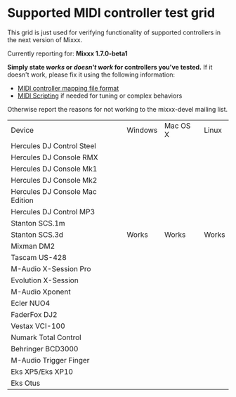 # Supported MIDI controller test grid

This grid is just used for verifying functionality of supported
controllers in the next version of Mixxx.

Currently reporting for: **Mixxx 1.7.0-beta1**

**Simply state *works* or *doesn't work* for controllers you've
tested.** If it doesn't work, please fix it using the following
information:

  - [MIDI controller mapping file
    format](midi_controller_mapping_file_format)
  - [MIDI Scripting](MIDI%20Scripting) if needed for tuning or complex
    behaviors

Otherwise report the reasons for not working to the mixxx-devel mailing
list.

|                                 |         |          |       |
| ------------------------------- | ------- | -------- | ----- |
| Device                          | Windows | Mac OS X | Linux |
| Hercules DJ Control Steel       |         |          |       |
| Hercules DJ Console RMX         |         |          |       |
| Hercules DJ Console Mk1         |         |          |       |
| Hercules DJ Console Mk2         |         |          |       |
| Hercules DJ Console Mac Edition |         |          |       |
| Hercules DJ Control MP3         |         |          |       |
| Stanton SCS.1m                  |         |          |       |
| Stanton SCS.3d                  | Works   | Works    | Works |
| Mixman DM2                      |         |          |       |
| Tascam US-428                   |         |          |       |
| M-Audio X-Session Pro           |         |          |       |
| Evolution X-Session             |         |          |       |
| M-Audio Xponent                 |         |          |       |
| Ecler NUO4                      |         |          |       |
| FaderFox DJ2                    |         |          |       |
| Vestax VCI-100                  |         |          |       |
| Numark Total Control            |         |          |       |
| Behringer BCD3000               |         |          |       |
| M-Audio Trigger Finger          |         |          |       |
| Eks XP5/Eks XP10                |         |          |       |
| Eks Otus                        |         |          |       |
